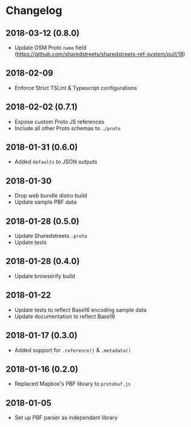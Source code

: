 # Changelog

## 2018-03-12 (0.8.0)

- Update OSM Proto `name` field (https://github.com/sharedstreets/sharedstreets-ref-system/pull/18)

## 2018-02-09

- Enforce Strict TSLint & Typescript configurations

## 2018-02-02 (0.7.1)

- Expose custom Proto JS references
- Include all other Proto schemas to `./proto`

## 2018-01-31 (0.6.0)

- Added `defaults` to JSON outputs

## 2018-01-30

- Drop web bundle distro build
- Update sample PBF data

## 2018-01-28 (0.5.0)

- Update Sharedstreets `.proto`
- Update tests

## 2018-01-28 (0.4.0)

- Update browserify build

## 2018-01-22

- Update tests to reflect Base16 encoding sample data
- Update documentation to reflect Base16

## 2018-01-17 (0.3.0)

- Added support for `.reference()` & `.metadata()`

## 2018-01-16 (0.2.0)

- Replaced Mapbox's PBF library to `protobuf.js`

## 2018-01-05

- Set up PBF parser as independant library